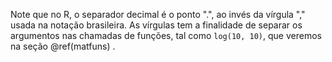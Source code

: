 Note que no R, o separador decimal é o ponto \".\", ao invés da vírgula \",\" usada na notação brasileira.
As vírgulas tem a finalidade de separar os argumentos nas chamadas de funções, tal como `log(10, 10)`, que veremos na seção \@ref(matfuns) .
